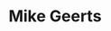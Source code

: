 ---
# Display name
title: Mike Geerts

# Full name (for SEO)
first_name: Mike
last_name: Geerts

# Status emoji
status:
  icon: ☕️

# Is this the primary user of the site?
superuser: true

# Role/position/tagline
role: Co-organizer

# Organizations/Affiliations to show in About widget
organizations:
  - name: University of Amsterdam
    url: https://uva.nl/

# Short bio (displayed in user profile at end of posts)
bio: Urban planner and international event organizer

# Social Networking
# Need to use another icon? Simply download the SVG icon to your `assets/media/icons/` folder.
profiles:
  - icon: at-symbol
    url: 'mailto:your-email@example.com'
    label: E-mail Me
  - icon: brands/x
    url: https://twitter.com/GetResearchDev
  - icon: brands/instagram
    url: https://www.instagram.com/
  - icon: brands/linkedin
    url: https://www.linkedin.com/
  # Link to a PDF of your resume/CV - upload it to `static/uploads/resume.pdf`
  - icon: academicons/cv
    url: uploads/resume.pdf
    label: Download my resume
  - icon: rss
    url: ./post/index.xml
    label: Subscribe to my blog via RSS feed

# Highlight the author in author lists? (true/false)
highlight_name: true

user_groups: 
  - Organizers

# Author's website URL
website: ""
---